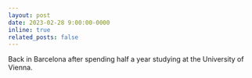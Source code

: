 ```yaml
---
layout: post
date: 2023-02-28 9:00:00-0000
inline: true
related_posts: false
---
```


Back in Barcelona after spending half a year studying at the University of Vienna. 
